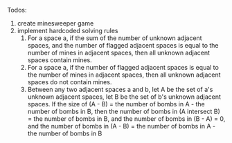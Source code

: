 Todos:

1. create minesweeper game
2. implement hardcoded solving rules
   1. For a space a, if the sum of the number of unknown adjacent spaces, and the number of flagged adjacent spaces is equal to the number of mines in adjacent spaces, then
      all unknown adjacent spaces contain mines.
   2. For a space a, if the number of flagged adjacent spaces is equal to the number of mines in adjacent spaces, then
      all unknown adjacent spaces do not contain mines.
   3. Between any two adjacent spaces a and b, let A be the set of a's unknown adjacent spaces, let B be the set of b's unknown adjacent spaces. If the size of (A - B) = the number of bombs in A - the number of bombs in B, then
      the number of bombs in (A intersect B) = the number of bombs in B, and
      the number of bombs in (B - A) = 0, and
      the number of bombs in (A - B) = the number of bombs in A - the number of bombs in B

